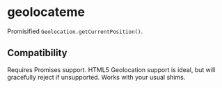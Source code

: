 # geolocateme

Promisified `Geolocation.getCurrentPosition()`.

## Compatibility

Requires Promises support. HTML5 Geolocation support is ideal, but will gracefully reject if unsupported. Works with your usual shims.
